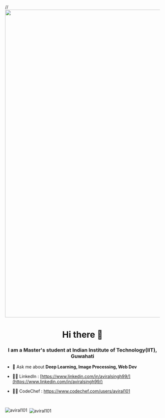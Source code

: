 //<img align="center" width="1000" src="https://i.imgur.com/vhC5PBm.gif">
<h1 align="center">Hi there 👋</h1>
<h3 align="center">I am a Master's student at Indian Institute of Technology(IIT), Guwahati</h3>


- 💬 Ask me about **Deep Learning, Image Processing, Web Dev**
  
- 👨‍💻 LinkedIn : [https://www.linkedin.com/in/aviralsingh99/](https://www.linkedin.com/in/aviralsingh99/)

- 👨‍💻 CodeChef : <a href="https://www.codechef.com/users/aviral101" target="blank">https://www.codechef.com/users/aviral101</a>
</br>

<p><img align="left" src="https://github-readme-stats.vercel.app/api/top-langs?username=aviral101&show_icons=true&locale=en&layout=compact" alt="aviral101" /></p>

<p>&nbsp;<img align="center" src="https://github-readme-stats.vercel.app/api?username=aviral101&show_icons=true&locale=en" alt="aviral101" /></p>
